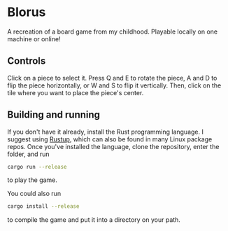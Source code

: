# Blorus

A recreation of a board game from my childhood. Playable locally on one machine or online!

## Controls

Click on a piece to select it. Press Q and E to rotate the piece, A and D to flip the piece horizontally, or W and S to flip it vertically.
Then, click on the tile where you want to place the piece's center. 

## Building and running

If you don't have it already, install the Rust programming language. I suggest using [Rustup](https://rustup.rs/), which can also be found
in many Linux package repos. Once you've installed the language, clone the repository, enter the folder, and run

```sh
cargo run --release
```

to play the game.

You could also run

```sh
cargo install --release
```

to compile the game and put it into a directory on your path.
